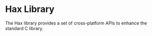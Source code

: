 Hax Library
===========

The Hax library provides a set of cross-platform APIs to enhance the
standard C library.
